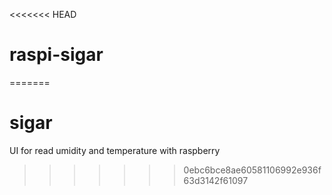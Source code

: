 <<<<<<< HEAD
# raspi-sigar
=======
# sigar
UI for read umidity and temperature with raspberry
>>>>>>> 0ebc6bce8ae60581106992e936f63d3142f61097
